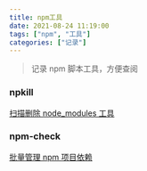 ```yaml
---
title: npm工具
date: 2021-08-24 11:19:00
tags: ["npm", "工具"]
categories: ["记录"]
---
```


> 记录 npm 脚本工具，方便查阅



### npkill

[扫描删除 node_modules 工具](https://github.com/voidcosmos/npkill)



### npm-check

[批量管理 npm 项目依赖](https://github.com/dylang/npm-check)

